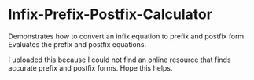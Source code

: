 # Infix-Prefix-Postfix-Calculator
Demonstrates how to convert an infix equation to prefix and postfix form. Evaluates the prefix and postfix equations.

I uploaded this because I could not find an online resource that finds accurate prefix and postfix forms. Hope this helps. 
